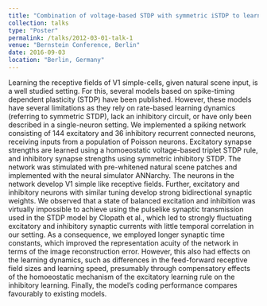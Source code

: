 ```yaml
---
title: "Combination of voltage-based STDP with symmetric iSTDP to learn V1 simple-cells"
collection: talks
type: "Poster"
permalink: /talks/2012-03-01-talk-1
venue: "Bernstein Conference, Berlin"
date: 2016-09-03
location: "Berlin, Germany"
---
```


Learning the receptive fields of V1 simple-­cells, given natural scene input, is a well studied setting. For this, several models based on spike­-timing dependent plasticity (STDP) have been published. However, these models have several limitations as they rely on rate­-based learning dynamics (referring to symmetric STDP), lack an inhibitory circuit, or have only been described in a single­-neuron setting. We implemented a spiking network consisting of 144 excitatory and 36 inhibitory recurrent connected neurons, receiving inputs from a population of Poisson neurons. Excitatory synapse strengths are learned using a homoeostatic voltage­-based triplet STDP rule, and inhibitory synapse strengths using symmetric inhibitory STDP. The network was stimulated with pre­-whitened natural scene patches and implemented with the neural simulator ANNarchy. The neurons in the network develop V1 simple like receptive fields. Further, excitatory and inhibitory neurons with similar tuning develop strong bidirectional synaptic weights. We observed that a state of balanced excitation and inhibition was virtually impossible to achieve using the pulse­like synaptic transmission used in the STDP model by Clopath et al., which led to strongly fluctuating excitatory and inhibitory synaptic currents with little temporal correlation in our setting. As a consequence, we employed longer synaptic time constants, which improved the representation acuity of the network in terms of the image reconstruction error. However, this also had effects on the learning dynamics, such as differences in the feed­-forward receptive field sizes and learning speed, presumably through compensatory effects of the homoeostatic mechanism of the excitatory learning rule on the inhibitory learning. Finally, the model’s coding performance compares favourably to existing models.

